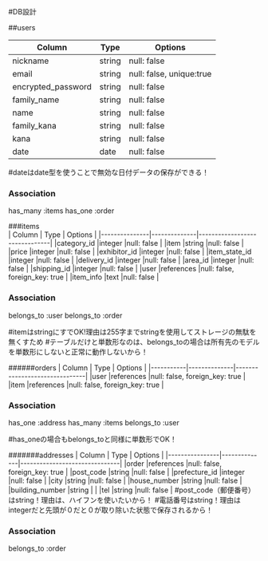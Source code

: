 #DB設計

##users

| Column             | Type         | Options                     |
|--------------------|--------------|-----------------------------|
|nickname            |string        |null: false                  |
|email               |string        |null: false, unique:true     |
|encrypted_password  |string        |null: false                  |
|family_name         |string        |null: false                  |
|name                |string        |null: false                  |
|family_kana         |string        |null: false                  |
|kana                |string        |null: false                  |
|date                |date          |null: false                  |
#dateはdate型を使うことで無効な日付データの保存ができる！
### Association
has_many :items
has_one :order

###items  
| Column        | Type         | Options                       |
|---------------|--------------|-------------------------------|
|category_id    |integer       |null: false                    |
|item           |string        |null: false                    |
|price          |integer       |null: false                    |
|exhibitor_id   |integer       |null: false                    |
|item_state_id  |integer       |null: false                    |
|delivery_id    |integer       |null: false                    |
|area_id        |integer       |null: false                    |
|shipping_id    |integer       |null: false                    |
|user           |references    |null: false, foreign_key: true |
|item_info      |text          |null: false                    |


### Association
belongs_to :user
belongs_to :order

#itemはstringにすでOK!理由は255字までstringを使用してストレージの無駄を無くすため
#テーブルだけと単数形なのは、belongs_toの場合は所有先のモデルを単数形にしないと正常に動作しないから！

######orders
| Column    | Type         | Options                       |
|-----------|--------------|-------------------------------|
|user       |references    |null: false, foreign_key: true |
|item       |references    |null: false, foreign_key: true |

### Association
has_one :address
has_many :items
belongs_to :user

#has_oneの場合もbelongs_toと同様に単数形でOK！


#######addresses
| Column         | Type         | Options                       |
|----------------|--------------|-------------------------------|
|order           |references    |null: false, foreign_key: true |
|post_code       |string        |null: false                    |
|prefecture_id   |integer       |null: false                    |
|city            |string        |null: false                    |
|house_number    |string        |null: false                    |
|building_number |string        |                               |
|tel             |string        |null: false                    |
#post_code（郵便番号）はstring！理由は、ハイフンを使いたいから！
#電話番号はstring！理由はintegerだと先頭が０だと０が取り除いた状態で保存されるから！
### Association
belongs_to :order